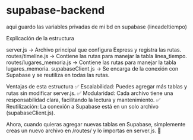 # supabase-backend
aqui guardo las variables privadas de mi bd en supabase (lineadeltiempo)



Explicación de la estructura

server.js → Archivo principal que configura Express y registra las rutas.
routes/timeline.js → Contiene las rutas para manejar la tabla linea_tiempo.
routes/lugares_memoria.js → Contiene las rutas para manejar la tabla lugares_memoria.
supabaseClient.js → Se encarga de la conexión con Supabase y se reutiliza en todas las rutas.

Ventajas de esta estructura
✅ Escalabilidad: Puedes agregar más tablas y rutas sin modificar server.js.
✅ Modularidad: Cada archivo tiene una responsabilidad clara, facilitando la lectura y mantenimiento.
✅ Reutilización: La conexión a Supabase está en un solo archivo (supabaseClient.js).

Ahora, cuando quieras agregar nuevas tablas en Supabase, simplemente creas un nuevo archivo en /routes/ y lo importas en server.js. 🚀


